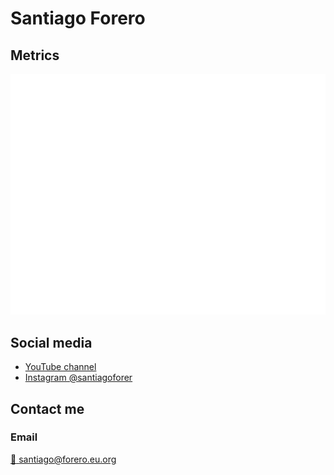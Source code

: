 # Santiago Forero

## Metrics
![Metrics](https://github.com/forerosantiago/forerosantiago/blob/main/github-metrics.svg)

## Social media 
- [YouTube channel](https://youtube.com/channel/UC0l709qNeW3ZpZGdsR2Z6pw)
- [Instagram @santiagoforer](https://instagram.com/santiagoforer)


## Contact me

### Email 
[:email: santiago@forero.eu.org](mailto:santiago@forero.eu.org)
